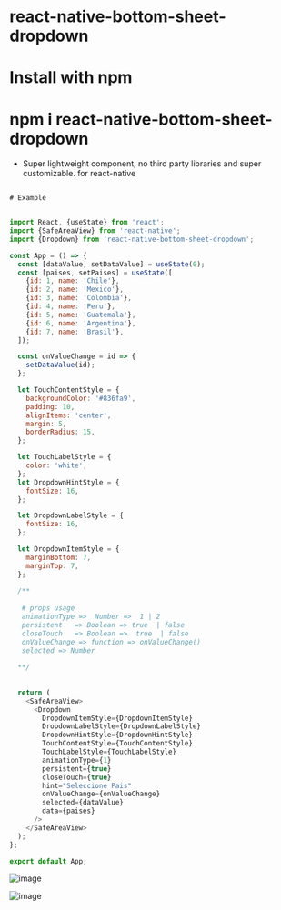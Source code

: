 # react-native-bottom-sheet-dropdown
# Install with npm
# npm i react-native-bottom-sheet-dropdown

- Super lightweight component, no third party libraries and super customizable. for react-native
``` javascript

# Example


import React, {useState} from 'react';
import {SafeAreaView} from 'react-native';
import {Dropdown} from 'react-native-bottom-sheet-dropdown';

const App = () => {
  const [dataValue, setDataValue] = useState(0);
  const [paises, setPaises] = useState([
    {id: 1, name: 'Chile'},
    {id: 2, name: 'Mexico'},
    {id: 3, name: 'Colombia'},
    {id: 4, name: 'Peru'},
    {id: 5, name: 'Guatemala'},
    {id: 6, name: 'Argentina'},
    {id: 7, name: 'Brasil'},
  ]);

  const onValueChange = id => {
    setDataValue(id);
  };

  let TouchContentStyle = {
    backgroundColor: '#836fa9',
    padding: 10,
    alignItems: 'center',
    margin: 5,
    borderRadius: 15,
  };

  let TouchLabelStyle = {
    color: 'white',
  };
  let DropdownHintStyle = {
    fontSize: 16,
  };

  let DropdownLabelStyle = {
    fontSize: 16,
  };

  let DropdownItemStyle = {
    marginBottom: 7,
    marginTop: 7,
  };
  
  /**
  
   # props usage
   animationType =>  Number =>  1 | 2
   persistent   => Boolean => true  | false
   closeTouch   => Boolean =>  true  | false
   onValueChange => function => onValueChange()
   selected => Number  
   
  **/
  
  
  return (
    <SafeAreaView>
      <Dropdown
        DropdownItemStyle={DropdownItemStyle}
        DropdownLabelStyle={DropdownLabelStyle}
        DropdownHintStyle={DropdownHintStyle}
        TouchContentStyle={TouchContentStyle}
        TouchLabelStyle={TouchLabelStyle}
        animationType={1}
        persistent={true}
        closeTouch={true}
        hint="Seleccione Pais"
        onValueChange={onValueChange}
        selected={dataValue}
        data={paises}
      />
    </SafeAreaView>
  );
};

export default App;
```
![image](https://user-images.githubusercontent.com/54526418/190272780-428198fd-a946-4aeb-a52e-5e28d9d4bdc3.png)

![image](https://user-images.githubusercontent.com/54526418/190272860-3aed457a-873a-4944-86bd-b3875bbe41e2.png)
